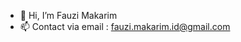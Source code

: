 - 👋 Hi, I’m Fauzi Makarim
- 📫 Contact via email : fauzi.makarim.id@gmail.com

<!---
fauzimakarim/fauzimakarim is a ✨ special ✨ repository because its `README.md` (this file) appears on your GitHub profile.
You can click the Preview link to take a look at your changes.
--->
